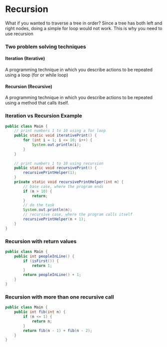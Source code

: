 # Recursion

What if you wanted to traverse a tree in order? Since a tree has both left
and right nodes, doing a simple for loop would not work. This is why you need
to use recursion

### Two problem solving techniques

#### Iteration (Iterative)

A programming technique in which you describe actions to be
repeated using a loop (for or while loop)

#### Recursion (Recursive)

A programming technique in which you describe actions to be
repeated using a method that calls itself.

### Iteration vs Recursion Example

```java
public class Main {
    // print numbers 1 to 10 using a for loop
    public static void iterativePrint() {
        for (int i = 1; i <= 10; i++) {
            System.out.println(i);
        }
    }
    
    // print numbers 1 to 10 using recursion
    public static void recursivePrint() {
        recursivePrintHelper(1);
    }
    private static void recursivePrintHelper(int n) {
        // base case, where the program ends
        if (n > 10) {
            return;
        }
        // do the task
        System.out.println(n);
        // recursive case, where the program calls itself
        recursivePrintHelper(n + 1);
    }
}
```

### Recursion with return values

```java
public class Main {
    public int peopleInLine() {
        if (isFirst()) {
            return 1;
        }
        return peopleInLine() + 1;
    }
}
```

### Recursion with more than one recursive call

```java
public class Main {
    public int fib(int n) {
        if (n <= 1) {
            return n;
        }
        return fib(n - 1) + fib(n - 2);
    }
}
```